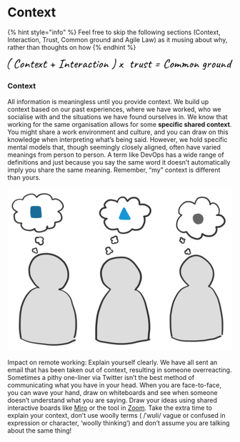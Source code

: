 # Context

{% hint style="info" %}
Feel free to skip the following sections \(Context, Interaction, Trust, Common ground and Agile Law\) as it musing about why, rather than thoughts on how
{% endhint %}

![](../.gitbook/assets/3.png)

### Context

All information is meaningless until you provide context. We build up context based on our past experiences, where we have worked, who we socialise with and the situations we have found ourselves in. We know that working for the same organisation allows for some **specific shared context**. You might share a work environment and culture, and you can draw on this knowledge when interpreting what’s being said. However, we hold specific mental models that, though seemingly closely aligned, often have varied meanings from person to person. A term like DevOps has a wide range of definitions and just because you say the same word it doesn’t automatically imply you share the same meaning. Remember, “my” context is different than yours.

![Same words, different meanings  ](../.gitbook/assets/different_views_01.png)

Impact on remote working: Explain yourself clearly. We have all sent an email that has been taken out of context, resulting in someone overreacting. Sometimes a pithy one-liner via Twitter isn’t the best method of communicating what you have in your head. When you are face-to-face, you can wave your hand, draw on whiteboards and see when someone doesn’t understand what you are saying. Draw your ideas using shared interactive boards like [Miro](https://miro.com/) or the tool in [Zoom](https://zoom.us). Take the extra time to explain your context, don’t use woolly terms \( /ˈwʊli/ vague or confused in expression or character, ‘woolly thinking’\) and don’t assume you are talking about the same thing!

